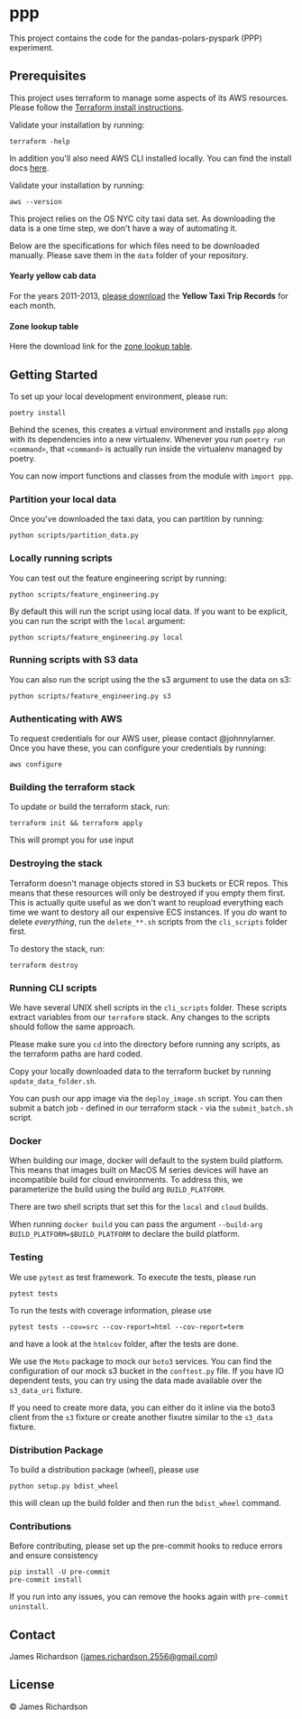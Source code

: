 # ppp

This project contains the code for the pandas-polars-pyspark (PPP) experiment.

## Prerequisites
This project uses terraform to manage some aspects of its AWS resources.
Please follow the [Terraform install instructions](https://developer.hashicorp.com/terraform/tutorials/aws-get-started/install-cli).

Validate your installation by running:

    terraform -help


In addition you'll also need AWS CLI installed locally. You can find the install docs [here](https://docs.aws.amazon.com/cli/latest/userguide/getting-started-install.html).

Validate your installation by running:

    aws --version


This project relies on the OS NYC city taxi data set. As downloading the data is a one time step, we don't have a way of automating it.

Below are the specifications for which files need to be downloaded manually. Please save them in the `data` folder of your repository.

#### Yearly yellow cab data
For the years 2011-2013, [please download](https://www.nyc.gov/site/tlc/about/tlc-trip-record-data.page) the __Yellow Taxi Trip Records__ for each month.

#### Zone lookup table
Here the download link for the [zone lookup table](https://d37ci6vzurychx.cloudfront.net/misc/taxi+_zone_lookup.csv).

## Getting Started

To set up your local development environment, please run:

    poetry install

Behind the scenes, this creates a virtual environment and installs `ppp` along with its dependencies into a new virtualenv. Whenever you run `poetry run <command>`, that `<command>` is actually run inside the virtualenv managed by poetry.

You can now import functions and classes from the module with `import ppp`.


### Partition your local data
Once you've downloaded the taxi data, you can partition by running:

    python scripts/partition_data.py

### Locally running scripts
You can test out the feature engineering script by running:

    python scripts/feature_engineering.py

By default this will run the script using local data. If you want to be explicit, you can run the script with the `local` argument:

    python scripts/feature_engineering.py local


### Running scripts with S3 data
You can also run the script using the the s3 argument to use the data on s3:

    python scripts/feature_engineering.py s3


### Authenticating with AWS
To request credentials for our AWS user, please contact @johnnylarner. Once you have these, you can configure your credentials by running:

    aws configure

### Building the terraform stack
To update or build the terraform stack, run:

    terraform init && terraform apply

This will prompt you for use input

### Destroying the stack
Terraform doesn't manage objects stored in S3 buckets or ECR repos. This means that these resources will only be destroyed if you empty them first. This is actually quite useful as we don't want to reupload everything each time we want to destory all our expensive ECS instances. If you _do_ want to delete _everything_, run the `delete_**.sh` scripts from the `cli_scripts` folder first.

To destory the stack, run:

    terraform destroy

### Running CLI scripts
We have several UNIX shell scripts in the `cli_scripts` folder. These scripts extract variables from our `terraform` stack. Any changes to the scripts should follow the same approach.

Please make sure you `cd` into the directory before running any scripts, as the terraform paths are hard coded.

Copy your locally downloaded data to the terraform bucket by running `update_data_folder.sh`.

You can push our app image via the `deploy_image.sh` script. You can then submit a batch job - defined in our terraform stack - via the `submit_batch.sh` script.


### Docker
When building our image, docker will default to the system build platform. This means that images built on MacOS M series devices will have an incompatible build for cloud environments. To address this, we parameterize the build using the build arg `BUILD_PLATFORM`.

There are two shell scripts that set this for the `local` and `cloud` builds.

When running `docker build` you can pass the argument `--build-arg BUILD_PLATFORM=$BUILD_PLATFORM` to declare the build platform.

### Testing

We use `pytest` as test framework. To execute the tests, please run

    pytest tests

To run the tests with coverage information, please use

    pytest tests --cov=src --cov-report=html --cov-report=term

and have a look at the `htmlcov` folder, after the tests are done.

We use the `Moto` package to mock our `boto3` services. You can find the configuration of our mock s3 bucket in the `conftest.py` file. If you have IO dependent tests, you can try using the data made available over the `s3_data_uri` fixture.

If you need to create more data, you can either do it inline via the boto3 client from the `s3` fixture or create another fixutre similar to the `s3_data` fixture.

### Distribution Package

To build a distribution package (wheel), please use

    python setup.py bdist_wheel

this will clean up the build folder and then run the `bdist_wheel` command.

### Contributions

Before contributing, please set up the pre-commit hooks to reduce errors and ensure consistency

    pip install -U pre-commit
    pre-commit install

If you run into any issues, you can remove the hooks again with `pre-commit uninstall`.

## Contact

James Richardson (james.richardson.2556@gmail.com)

## License

© James Richardson
